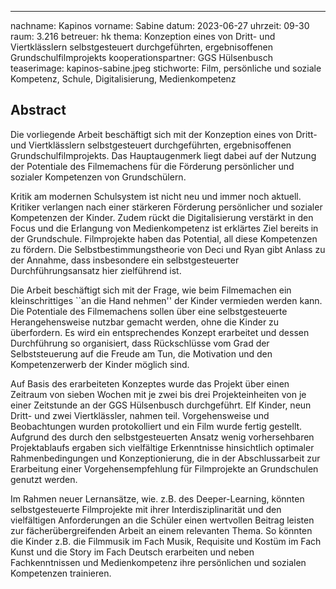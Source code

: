 ---
nachname: Kapinos
vorname: Sabine
datum: 2023-06-27
uhrzeit: 09-30
raum:  3.216
betreuer: hk
thema: Konzeption eines von Dritt- und Viertklässlern selbstgesteuert durchgeführten, ergebnisoffenen Grundschulfilmprojekts
kooperationspartner: GGS Hülsenbusch
teaserimage: kapinos-sabine.jpeg
stichworte: Film, persönliche und soziale Kompetenz, Schule, Digitalisierung, Medienkompetenz 

## Abstract

Die vorliegende Arbeit beschäftigt sich mit der Konzeption eines von Dritt- und Viertklässlern selbstgesteuert durchgeführten, ergebnisoffenen Grundschulfilmprojekts. Das Hauptaugenmerk liegt dabei auf der Nutzung der Potentiale des Filmemachens für die Förderung persönlicher und sozialer Kompetenzen von Grundschülern.

Kritik am modernen Schulsystem ist nicht neu und immer noch aktuell. Kritiker verlangen nach einer stärkeren Förderung persönlicher und sozialer Kompetenzen der Kinder. Zudem rückt die Digitalisierung verstärkt in den Focus und die Erlangung von Medienkompetenz ist erklärtes Ziel bereits in der Grundschule. Filmprojekte haben das Potential, all diese Kompetenzen zu fördern. Die Selbstbestimmungstheorie von Deci und Ryan gibt Anlass zu der Annahme, dass insbesondere ein selbstgesteuerter Durchführungsansatz hier zielführend ist.

Die Arbeit beschäftigt sich mit der Frage, wie beim Filmemachen ein kleinschrittiges ``an die Hand nehmen'' der Kinder vermieden werden kann. Die Potentiale des Filmemachens sollen über eine selbstgesteuerte Herangehensweise nutzbar gemacht werden, ohne die Kinder zu überfordern. Es wird ein entsprechendes Konzept erarbeitet und dessen Durchführung so organisiert, dass Rückschlüsse vom Grad der Selbststeuerung auf die Freude am Tun, die Motivation und den Kompetenzerwerb der Kinder möglich sind.

Auf Basis des erarbeiteten Konzeptes wurde das Projekt über einen Zeitraum von sieben Wochen mit je zwei bis drei Projekteinheiten von je einer Zeitstunde an der GGS Hülsenbusch durchgeführt. Elf Kinder, neun Dritt- und zwei Viertklässler, nahmen teil. Vorgehensweise und Beobachtungen wurden protokolliert und ein Film wurde fertig gestellt. Aufgrund des durch den selbstgesteuerten Ansatz wenig vorhersehbaren Projektablaufs ergaben sich vielfältige Erkenntnisse hinsichtlich optimaler Rahmenbedingungen und Konzeptionierung, die in der Abschlussarbeit zur Erarbeitung einer Vorgehensempfehlung für Filmprojekte an Grundschulen genutzt werden.  

Im Rahmen neuer Lernansätze, wie. z.B. des Deeper-Learning, könnten selbstgesteuerte Filmprojekte mit ihrer Interdisziplinarität und den vielfältigen Anforderungen an die Schüler einen wertvollen Beitrag leisten zur fächerübergreifenden Arbeit an einem relevanten Thema. So könnten die Kinder z.B. die Filmmusik im Fach Musik, Requisite und Kostüm im Fach Kunst und die Story im Fach Deutsch erarbeiten und neben Fachkenntnissen und Medienkompetenz ihre persönlichen und sozialen Kompetenzen trainieren.